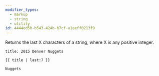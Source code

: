 ```yaml
---
modifier_types:
  - markup
  - string
  - utility
id: 4444ed5b-b543-424b-b7cf-a1eeff0213f9
---
```

Returns the last X characters of a string, where X is any positive integer.

```.language-yaml
title: 2015 Denver Nuggets
```

```
{{ title | last:7 }}
```

```.language-output
Nuggets
```
